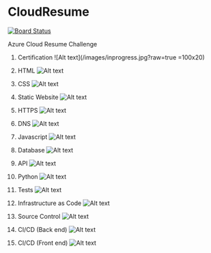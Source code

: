 # CloudResume
[![Board Status](https://dev.azure.com/danh118/e779679e-d4c2-48b9-971e-94774f84f905/fe22395a-efa5-4609-9ca7-36518d42a48e/_apis/work/boardbadge/6270fa46-73e9-4c1b-934f-9c810444fc17?columnOptions=1)](https://dev.azure.com/danh118/e779679e-d4c2-48b9-971e-94774f84f905/_boards/board/t/fe22395a-efa5-4609-9ca7-36518d42a48e/Microsoft.RequirementCategory/)


Azure Cloud Resume Challenge

1. Certification
![Alt text](/images/inprogress.jpg?raw=true =100x20)


2. HTML
![Alt text](/images/done.jpg?raw=true "Title")

3. CSS
![Alt text](/images/done.jpg?raw=true "Title")

4. Static Website
![Alt text](/images/done.jpg?raw=true "Title")

5. HTTPS
![Alt text](/images/done.jpg?raw=true "Title")

6. DNS
![Alt text](/images/done.jpg?raw=true "Title")

7. Javascript
![Alt text](/images/done.jpg?raw=true "Title")

8. Database
![Alt text](/images/done.jpg?raw=true "Title")

9. API
![Alt text](/images/done.jpg?raw=true "Title")

10. Python
![Alt text](/images/inprogress.jpg?raw=true "Title")

11. Tests
![Alt text](/images/inprogress.jpg?raw=true "Title")

12. Infrastructure as Code
![Alt text](/images/inprogress.jpg?raw=true "Title")

13. Source Control
![Alt text](/images/done.jpg?raw=true "Title")

14. CI/CD (Back end)
![Alt text](/images/inprogress.jpg?raw=true "Title")

15. CI/CD (Front end)
![Alt text](/images/done.jpg?raw=true "Title")
